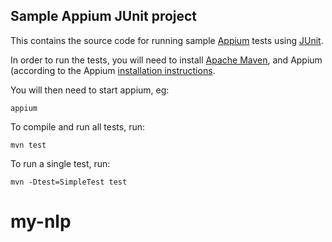Sample Appium JUnit project
---

This contains the source code for running sample [Appium](http://github.com/appium/appium) tests using [JUnit](http://www.junit.org).

In order to run the tests, you will need to install [Apache Maven](http://maven.apache.org), and Appium (according to the Appium [installation instructions](https://github.com/appium/appium).

You will then need to start appium, eg:

    appium

To compile and run all tests, run:

    mvn test

To run a single test, run:

    mvn -Dtest=SimpleTest test
# my-nlp
